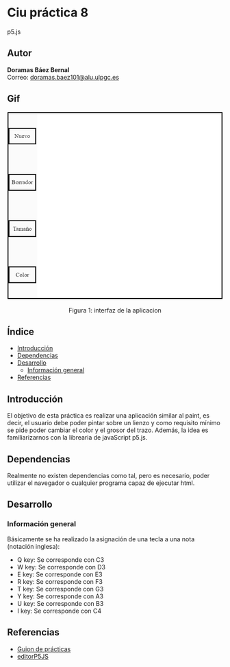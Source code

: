 # Ciu práctica 8
p5.js
## Autor 
**Doramas Báez Bernal** <br/>
Correo: doramas.baez101@alu.ulpgc.es

## Gif
<div align="center">
  <img src="paint.png" alt="captura de la práctica 8">
  <p align="center">
    Figura 1: interfaz de la aplicacion
  </p>
</div>

## Índice
* [Introducción](#introducción)
* [Dependencias](#dependencias) 
* [Desarrollo](#desarrollo)
    * [Información general](#informaciónGeneral)
* [Referencias](#referencias)

## Introducción
El objetivo de esta práctica es realizar una aplicación similar al paint, es decir, el usuario debe poder pintar sobre un lienzo y como requisito mínimo se pide poder cambiar el color y el grosor del trazo. Además, la idea es familiarizarnos con la librearia de javaScript p5.js.


## Dependencias
Realmente no existen dependencias como tal, pero es necesario, poder utilizar el navegador o cualquier programa capaz de ejecutar html.
 

## Desarrollo

### Información general <a id="informaciónGeneral"></a>

Básicamente se ha realizado la asignación de una tecla a una nota (notación inglesa): 
 - Q key: Se corresponde con C3
 - W key: Se corresponde con D3
 - E key: Se corresponde con E3 
 - R key: Se corresponde con F3
 - T key: Se corresponde con G3
 - Y key: Se corresponde con A3
 - U key: Se corresponde con B3
 - I key: Se corresponde con C4
 



## Referencias

* [Guion de prácticas](https://cv-aep.ulpgc.es/cv/ulpgctp20/pluginfile.php/126724/mod_resource/content/22/CIU_Pr_cticas.pdf)
* [editorP5JS](https://editor.p5js.org/)

